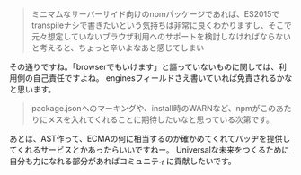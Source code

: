 > ミニマムなサーバーサイド向けのnpmパッケージであれば、ES2015でtranspileナシで書きたいという気持ちは非常に良くわかりますし、そこで元々想定していないブラウザ利用へのサポートを検討しなければならないと考えると、ちょっと辛いよなあと感じてしまい

その通りですね。「browserでもいけます」と謳っていないものに関しては、利用側の自己責任ですよね。
enginesフィールドさえ書いていれば免責されるかなと思います。

> package.jsonへのマーキングや、install時のWARNなど、npmがこのあたりにメスを入れてくれることに期待したいなと思っている次第です。

あとは、AST作って、ECMAの何に相当するのか確かめてくれてバッヂを提供してくれるサービスとかあったらいいですねー。
Universalな未来をつくるために自分も力になれる部分があればコミュニティに貢献したいです。
